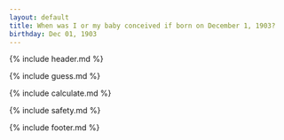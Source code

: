 ```yaml
---
layout: default
title: When was I or my baby conceived if born on December 1, 1903?
birthday: Dec 01, 1903
---
```


{% include header.md %}

{% include guess.md %}

{% include calculate.md %}

{% include safety.md %}

{% include footer.md %}




